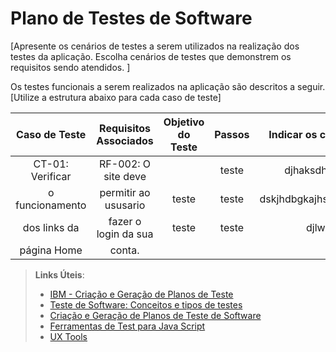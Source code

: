 # Plano de Testes de Software

[Apresente os cenários de testes a serem utilizados na realização dos testes da aplicação. Escolha cenários de testes que demonstrem os requisitos sendo atendidos. ]

Os testes funcionais a serem realizados na aplicação são descritos a seguir. [Utilize a estrutura abaixo para cada caso de teste]

|  Caso de Teste  | Requisitos Associados | Objetivo do Teste | Passos |Indicar os critérios de êxito | Responsável |
|     :---:       |          :---:        |         :---:     |  :---: |         :---:                |     :---:   |
|CT-01: Verificar | RF-002: O site deve   |                   |teste   |djhaksdhkajsdhkashd           |             |
|o funcionamento  | permitir ao ususario  |teste              |teste   |dskjhdbgkajhsdbkajhsdbkasdda  |dsakjdladad  |
|dos links da     | fazer o login da sua  |teste              |teste   |djlwkahsdka                   |dajhedddwjda |
|página Home      |conta.                 |                   |        |




 
> **Links Úteis**:
> - [IBM - Criação e Geração de Planos de Teste](https://www.ibm.com/developerworks/br/local/rational/criacao_geracao_planos_testes_software/index.html)
> -  [Teste de Software: Conceitos e tipos de testes](https://blog.onedaytesting.com.br/teste-de-software/)
> - [Criação e Geração de Planos de Teste de Software](https://www.ibm.com/developerworks/br/local/rational/criacao_geracao_planos_testes_software/index.html)
> - [Ferramentas de Test para Java Script](https://geekflare.com/javascript-unit-testing/)
> - [UX Tools](https://uxdesign.cc/ux-user-research-and-user-testing-tools-2d339d379dc7)

